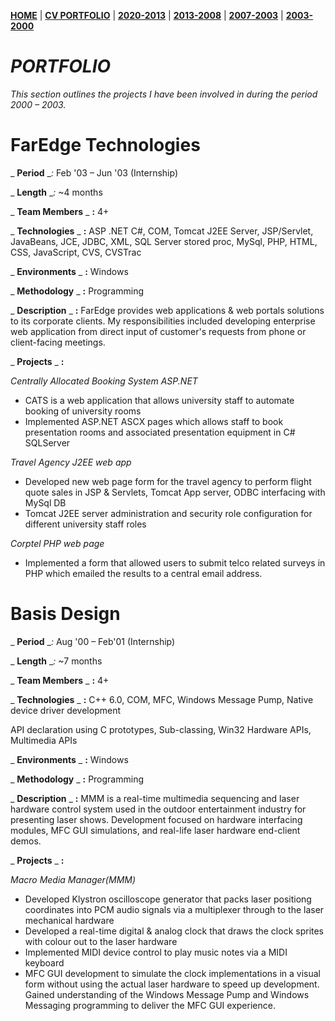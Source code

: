 **[HOME](https://bleunguts.github.io/bleunguts)** | **[CV PORTFOLIO](https://bleunguts.github.io/bleunguts/portfolio)** | **[2020-2013](https://bleunguts.github.io/bleunguts/portfolio2020)** | **[2013-2008](https://bleunguts.github.io/bleunguts/portfolio2013)** | **[2007-2003](https://bleunguts.github.io/bleunguts/portfolio2007)** | **[2003-2000](https://bleunguts.github.io/bleunguts/portfolio2003)**
# _PORTFOLIO_

_This section outlines the projects I have been involved in during the period 2000 – 2003._

# FarEdge Technologies

_ **Period** __:_ Feb &#39;03 – Jun &#39;03 (Internship)

_ **Length** __:_ ~4 months

_ **Team Members** _ **:** 4+

_ **Technologies** _ **:** ASP .NET C#, COM, Tomcat J2EE Server, JSP/Servlet, JavaBeans, JCE, JDBC, XML, SQL Server stored proc, MySql, PHP, HTML, CSS, JavaScript, CVS, CVSTrac

_ **Environments** _ **:** Windows

_ **Methodology** _ **:** Programming

_ **Description** _ **:** FarEdge provides web applications &amp; web portals solutions to its corporate clients. My responsibilities included developing enterprise web application from direct input of customer&#39;s requests from phone or client-facing meetings.

_ **Projects** _ **:**

_Centrally Allocated Booking System ASP.NET_

- CATS is a web application that allows university staff to automate booking of university rooms
- Implemented ASP.NET ASCX pages which allows staff to book presentation rooms and associated presentation equipment in C# SQLServer

_Travel Agency J2EE web app_

- Developed new web page form for the travel agency to perform flight quote sales in JSP &amp; Servlets, Tomcat App server, ODBC interfacing with MySql DB
- Tomcat J2EE server administration and security role configuration for different university staff roles

_Corptel PHP web page_

- Implemented a form that allowed users to submit telco related surveys in PHP which emailed the results to a central email address.

# Basis Design

_ **Period** __:_ Aug &#39;00 – Feb&#39;01 (Internship)

_ **Length** __:_ ~7 months

_ **Team Members** _ **:** 4+

_ **Technologies** _ **:** C++ 6.0, COM, MFC, Windows Message Pump, Native device driver development

API declaration using C prototypes, Sub-classing, Win32 Hardware APIs, Multimedia APIs

_ **Environments** _ **:** Windows

_ **Methodology** _ **:** Programming

_ **Description** _ **:** MMM is a real-time multimedia sequencing and laser hardware control system used in the outdoor entertainment industry for presenting laser shows. Development focused on hardware interfacing modules, MFC GUI simulations, and real-life laser hardware end-client demos.

_ **Projects** _ **:**

_Macro Media Manager(MMM)_

- Developed Klystron oscilloscope generator that packs laser positiong coordinates into PCM audio signals via a multiplexer through to the laser mechanical hardware
- Developed a real-time digital &amp; analog clock that draws the clock sprites with colour out to the laser hardware
- Implemented MIDI device control to play music notes via a MIDI keyboard
- MFC GUI development to simulate the clock implementations in a visual form without using the actual laser hardware to speed up development. Gained understanding of the Windows Message Pump and Windows Messaging programming to deliver the MFC GUI experience.
